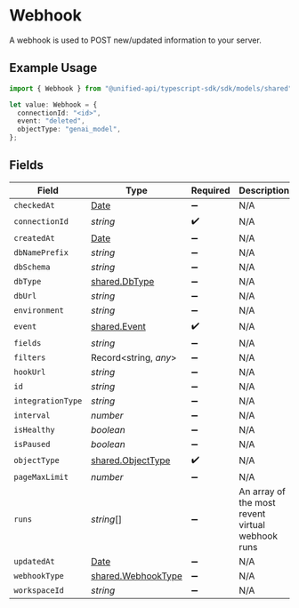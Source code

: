 # Webhook

A webhook is used to POST new/updated information to your server.

## Example Usage

```typescript
import { Webhook } from "@unified-api/typescript-sdk/sdk/models/shared";

let value: Webhook = {
  connectionId: "<id>",
  event: "deleted",
  objectType: "genai_model",
};
```

## Fields

| Field                                                                                         | Type                                                                                          | Required                                                                                      | Description                                                                                   |
| --------------------------------------------------------------------------------------------- | --------------------------------------------------------------------------------------------- | --------------------------------------------------------------------------------------------- | --------------------------------------------------------------------------------------------- |
| `checkedAt`                                                                                   | [Date](https://developer.mozilla.org/en-US/docs/Web/JavaScript/Reference/Global_Objects/Date) | :heavy_minus_sign:                                                                            | N/A                                                                                           |
| `connectionId`                                                                                | *string*                                                                                      | :heavy_check_mark:                                                                            | N/A                                                                                           |
| `createdAt`                                                                                   | [Date](https://developer.mozilla.org/en-US/docs/Web/JavaScript/Reference/Global_Objects/Date) | :heavy_minus_sign:                                                                            | N/A                                                                                           |
| `dbNamePrefix`                                                                                | *string*                                                                                      | :heavy_minus_sign:                                                                            | N/A                                                                                           |
| `dbSchema`                                                                                    | *string*                                                                                      | :heavy_minus_sign:                                                                            | N/A                                                                                           |
| `dbType`                                                                                      | [shared.DbType](../../../sdk/models/shared/dbtype.md)                                         | :heavy_minus_sign:                                                                            | N/A                                                                                           |
| `dbUrl`                                                                                       | *string*                                                                                      | :heavy_minus_sign:                                                                            | N/A                                                                                           |
| `environment`                                                                                 | *string*                                                                                      | :heavy_minus_sign:                                                                            | N/A                                                                                           |
| `event`                                                                                       | [shared.Event](../../../sdk/models/shared/event.md)                                           | :heavy_check_mark:                                                                            | N/A                                                                                           |
| `fields`                                                                                      | *string*                                                                                      | :heavy_minus_sign:                                                                            | N/A                                                                                           |
| `filters`                                                                                     | Record<string, *any*>                                                                         | :heavy_minus_sign:                                                                            | N/A                                                                                           |
| `hookUrl`                                                                                     | *string*                                                                                      | :heavy_minus_sign:                                                                            | N/A                                                                                           |
| `id`                                                                                          | *string*                                                                                      | :heavy_minus_sign:                                                                            | N/A                                                                                           |
| `integrationType`                                                                             | *string*                                                                                      | :heavy_minus_sign:                                                                            | N/A                                                                                           |
| `interval`                                                                                    | *number*                                                                                      | :heavy_minus_sign:                                                                            | N/A                                                                                           |
| `isHealthy`                                                                                   | *boolean*                                                                                     | :heavy_minus_sign:                                                                            | N/A                                                                                           |
| `isPaused`                                                                                    | *boolean*                                                                                     | :heavy_minus_sign:                                                                            | N/A                                                                                           |
| `objectType`                                                                                  | [shared.ObjectType](../../../sdk/models/shared/objecttype.md)                                 | :heavy_check_mark:                                                                            | N/A                                                                                           |
| `pageMaxLimit`                                                                                | *number*                                                                                      | :heavy_minus_sign:                                                                            | N/A                                                                                           |
| `runs`                                                                                        | *string*[]                                                                                    | :heavy_minus_sign:                                                                            | An array of the most revent virtual webhook runs                                              |
| `updatedAt`                                                                                   | [Date](https://developer.mozilla.org/en-US/docs/Web/JavaScript/Reference/Global_Objects/Date) | :heavy_minus_sign:                                                                            | N/A                                                                                           |
| `webhookType`                                                                                 | [shared.WebhookType](../../../sdk/models/shared/webhooktype.md)                               | :heavy_minus_sign:                                                                            | N/A                                                                                           |
| `workspaceId`                                                                                 | *string*                                                                                      | :heavy_minus_sign:                                                                            | N/A                                                                                           |